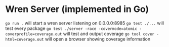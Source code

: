 # Wren Server (implemented in Go)

`go run .` will start a wren server listening on 0.0.0.0:8985
`go test ./...` will test every package
`go test ./server -race -covermode=atomic -coverprofile=coverage.out` will test and output coverage
`go tool cover -html=coverage.out` will open a browser showing coverage information